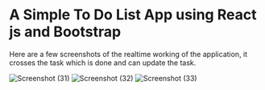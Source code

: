 # A Simple To Do List App using React js and Bootstrap
Here are a few screenshots of the realtime working of the application, it crosses the task which is done and can update the task.


![Screenshot (31)](https://user-images.githubusercontent.com/114512882/227293274-83a938b9-949b-46e0-a3a0-7a31fec66f81.png)
![Screenshot (32)](https://user-images.githubusercontent.com/114512882/227293339-3e64c0cd-8111-42bc-9a4e-0ed4793879c5.png)
![Screenshot (33)](https://user-images.githubusercontent.com/114512882/227293361-90dfb60d-7d38-4de0-9320-456ff05ce1ee.png)

